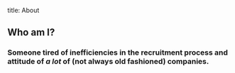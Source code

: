 title: About
## Who am I?
### Someone tired of inefficiencies in the recruitment process and attitude of *a lot* of (not always old fashioned) companies.
